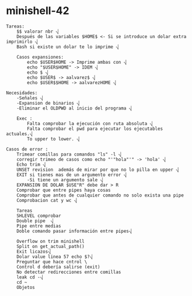# minishell-42
	Tareas:
		$$ valorar nbr ⎷
		Después de las variables $HOME$ <- Si se introduce un dolar extra imprimirlo ⎷
		Bash si existe un dolar te lo imprime ⎷
		
		Casos expansiones: 
			echo $USER$HOME -> Imprime ambas con ⎷
			echo "$USER$HOME" -> IDEM ⎷
			echo $ ⎷
			echo $USER$ -> aalvarez$ ⎷
			echo $USER$$HOME -> aalvarezHOME ⎷

	Necesidades:
		-Señales ⎷
		-Expansion de binarios ⎷
		-Eliminar el OLDPWD al inicio del programa ⎷
		
		Exec :
			Falta comprobar la ejecución con ruta absoluta ⎷
			Falta comprobar el pwd para ejecutar los ejecutables actuales.⎷
			To upper to lower. ⎷

	Casos de error :
		Trimear comillas para comandos "ls" -l ⎷
		corregir trimeo de casos como echo "'"hola"'" -> 'hola' ⎷
		Echo trim ⎷
		UNSET revision  además de mirar por que no lo pilla en upper ⎷
		EXIT si tienes mas de un argumento error ⎷
			-Si tiene un argumento sale ⎷
		EXPANSION DE DOLAR $USE"R" debe dar > R 
		Comprobar que entre pipes haya cosas
		Comprobar que antes de cualquier comando no solo exista una pipe
		Comprobacion cat y wc ⎷
		
		Tareas
		SHLEVEL comprobar
		Double pipe  ⎷
		Pipe entre medias
		Doble comando pasar información entre pipes⎷
		
		Overflow on trim minishell
		Split on get_actual_path()
		Exit licazos⎷ 
		Dolar value linea 57 echo $?⎷
		Preguntar que hace cntrol \
		Control d debería salirse (exit)
		No detectar redirecciones entre comillas
		leak cd -⎷
		cd ~
		Objetos
		



		